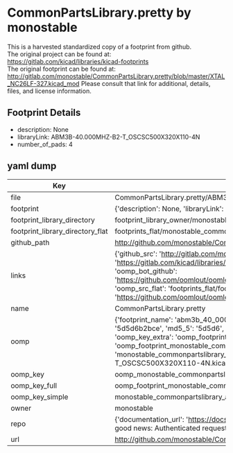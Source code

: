 # CommonPartsLibrary.pretty by monostable  
This is a harvested standardized copy of a footprint from github.  
The original project can be found at:  
https://gitlab.com/kicad/libraries/kicad-footprints  
The original footprint can be found at:
http://gitlab.com/monostable/CommonPartsLibrary.pretty/blob/master/XTAL_NC26LF-327.kicad_mod
Please consult that link for additional, details, files, and license information.  
## Footprint Details
* description: None  
* libraryLink: ABM3B-40.000MHZ-B2-T_OSCSC500X320X110-4N  
* number_of_pads: 4  
## yaml dump  
| Key | Value |  
| --- | --- |  
| file | CommonPartsLibrary.pretty/ABM3B-40.000MHZ-B2-T_OSCSC500X320X110-4N.kicad_mod |  
| footprint | {'description': None, 'libraryLink': 'ABM3B-40.000MHZ-B2-T_OSCSC500X320X110-4N', 'number_of_pads': 4} |  
| footprint_library_directory | footprint_library_owner/monostable_CommonPartsLibrary.pretty |  
| footprint_library_directory_flat | footprints_flat/monostable_commonpartslibrary_abm3b_40_000mhz_b2_t_oscsc500x320x110_4n/working |  
| github_path | http://github.com/monostable/CommonPartsLibrary.pretty/blob/master/ABM3B-40.000MHZ-B2-T_OSCSC500X320X110-4N.kicad_mod |  
| links | {'github_src': 'http://gitlab.com/monostable/CommonPartsLibrary.pretty/blob/master/XTAL_NC26LF-327.kicad_mod', 'github_src_repo': 'https://gitlab.com/kicad/libraries/kicad-footprints', 'oomp_bot': 'footprints/monostable_commonpartslibrary_abm3b_40_000mhz_b2_t_oscsc500x320x110_4n/working', 'oomp_bot_github': 'https://github.com/oomlout/oomlout_oomp_footprint_bot/tree/main/footprints/monostable_commonpartslibrary_abm3b_40_000mhz_b2_t_oscsc500x320x110_4n/working', 'oomp_src_flat': 'footprints_flat/footprints_flat/monostable_commonpartslibrary_abm3b_40_000mhz_b2_t_oscsc500x320x110_4n/working', 'oomp_src_flat_github': 'https://github.com/oomlout/oomlout_oomp_footprint_src/tree/main/footprints_flat/monostable_commonpartslibrary_abm3b_40_000mhz_b2_t_oscsc500x320x110_4n/working'} |  
| name | CommonPartsLibrary.pretty |  
| oomp | {'footprint_name': 'abm3b_40_000mhz_b2_t_oscsc500x320x110_4n', 'library_name': 'commonpartslibrary', 'md5': '5d5d6b2bceb6d4ecec790d2c1c1249d3', 'md5_10': '5d5d6b2bce', 'md5_5': '5d5d6', 'md5_6': '5d5d6b', 'oomp_key': 'oomp_monostable_commonpartslibrary_abm3b_40_000mhz_b2_t_oscsc500x320x110_4n', 'oomp_key_extra': 'oomp_footprint_monostable_commonpartslibrary_abm3b_40_000mhz_b2_t_oscsc500x320x110_4n', 'oomp_key_full': 'oomp_footprint_monostable_commonpartslibrary_abm3b_40_000mhz_b2_t_oscsc500x320x110_4n_5d5d6b', 'oomp_key_simple': 'monostable_commonpartslibrary_abm3b_40_000mhz_b2_t_oscsc500x320x110_4n', 'original_filename': 'CommonPartsLibrary.pretty/ABM3B-40.000MHZ-B2-T_OSCSC500X320X110-4N.kicad_mod', 'owner_name': 'monostable'} |  
| oomp_key | oomp_monostable_commonpartslibrary_abm3b_40_000mhz_b2_t_oscsc500x320x110_4n |  
| oomp_key_full | oomp_footprint_monostable_commonpartslibrary_abm3b_40_000mhz_b2_t_oscsc500x320x110_4n |  
| oomp_key_simple | monostable_commonpartslibrary_abm3b_40_000mhz_b2_t_oscsc500x320x110_4n |  
| owner | monostable |  
| repo | {'documentation_url': 'https://docs.github.com/rest/overview/resources-in-the-rest-api#rate-limiting', 'message': "API rate limit exceeded for 84.66.173.59. (But here's the good news: Authenticated requests get a higher rate limit. Check out the documentation for more details.)"} |  
| url | http://github.com/monostable/CommonPartsLibrary.pretty |  

